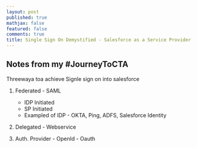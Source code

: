 ```yaml
---
layout: post
published: true
mathjax: false
featured: false
comments: true
title: Single Sign On Demystified - Salesforce as a Service Provider
---
```

## Notes from my #JourneyToCTA

Threewaya toa achieve Signle sign on into salesforce 

1. Federated - SAML

    * IDP Initiated
    * SP Initiated
    
    - Exampled of IDP - OKTA, Ping, ADFS, Salesforce Identity
    
2. Delegated - Webservice
3. Auth. Provider - OpenId - Oauth